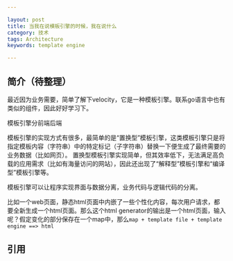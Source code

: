 ```yaml
---

layout: post
title: 当我在说模板引擎的时候，我在说什么
category: 技术
tags: Architecture
keywords: template engine

---
```


## 简介（待整理）

最近因为业务需要，简单了解下velocity，它是一种模板引擎。联系go语言中也有类似的组件，因此好好学习下。

模板引擎分前端后端

模板引擎的实现方式有很多，最简单的是“置换型”模板引擎，这类模板引擎只是将指定模板内容（字符串）中的特定标记（子字符串）替换一下便生成了最终需要的业务数据（比如网页）。
置换型模板引擎实现简单，但其效率低下，无法满足高负载的应用需求（比如有海量访问的网站），因此还出现了“解释型”模板引擎和“编译型”模板引擎等。


模板引擎可以让程序实现界面与数据分离，业务代码与逻辑代码的分离。

比如一个web页面，静态html页面中内嵌了一些个性化内容，每次用户请求，都要全新生成一个html页面。那么这个html generator的输出是一个html页面，输入呢？假定变化的部分保存在一个map中，那么`map + template file + template engine ==> html`


## 引用
